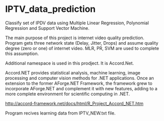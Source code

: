 # IPTV_data_prediction
Classify set of IPDV data using Multiple Linear Regression, Polynomial Regression and Support Vector Machine.

The main purpose of this project is internet video quality prediction. Program gets three network state (Delay, Jitter, Drops) and assume quality degree (zero or one) of internet video. MLR, PR, SVM are used to complete this assumption.

Additional namespace is used in this prodject. It is Accord.Net.

Accord.NET provides statistical analysis, machine learning, image processing and computer vision methods for .NET applications. Once an extension to the former AForge.NET Framework, the framework grew to incorporate AForge.NET and complement it with new features, adding to a more complete environment for scientific computing in .NET.

http://accord-framework.net/docs/html/R_Project_Accord_NET.htm

Program recives learning data from IPTV_NEW.txt file.
